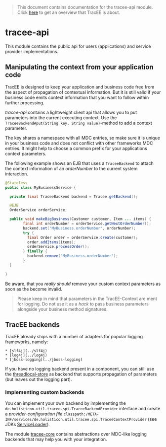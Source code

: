 > This document contains documentation for the tracee-api module. Click [here](/README.md) to get an overview that TracEE is about.


# tracee-api

This module contains the public api for users (applications) and service provider implementations.

## Manipulating the context from your application code

TracEE is designed to keep your application and business code free from the aspect of propagation of contextual information.
But it is still valid if your business code emits context information that you want to follow within further processing.

_tracee-api_ contains a lightweight client api that allows you to put parameters into the current executing context.
Use the `TraceeBackend#put(String key, String value)`-method to add a context parameter.

The key shares a namespace with all MDC entries, so make sure it is unique in your business code and does not conflict
with other frameworks MDC entries. It might help to choose a common prefix for your applications context parameters.

The following example shows an EJB that uses a `TraceeBackend` to attach the context information of an _orderNumber_ to the current system
interaction.

```java
@Stateless
public class MyBusinessService {

  private final TraceeBackend backend = Tracee.getBackend();

  @EJB
  OrderService orderService;

  public void makeBigBusiness(Customer customer, Item ... items) {
		final int orderNumber = orderService.getNextOrderNumber();
		backend.set("MyBusiness.orderNumber", orderNumber);
		try {
		  final Order order = orderService.create(customer);
		  order.addItems(items);
		  orderService.processOrder();
		} finally {
		  backend.remove("MyBusiness.orderNumber");
		}
  }

}
```
Be aware, that you _really should_ remove your custom context parameters as soon as the become invalid.

> Please keep in mind that parameters in the TracEE-Context are ment for logging. Do not use it as a _hack_ to pass
> business parameters alongside your business method signatures.

## TracEE backends

TracEE already ships with a number of adapters for popular logging frameworks, namely:

	* [slf4j](../slf4j)
	* [log4j](../log4j)
	* [jboss-logging](../jboss-logging)

If you have no logging backend present in a component, you can still use the [threadlocal-store](../threadlocal-store) as
backend that supports propagation of parameters (but leaves out the logging part).

### Implementing custom backends

You can implement your own backend by implementing the `de.holisticon.util.tracee.spi.TraceeBackendProvider` interface
and create a _provider-configuration file_ `classpath:/META-INF/services/de.holisticon.util.tracee.spi.TraceeContextProvider`
(see JDKs [ServiceLoader](http://docs.oracle.com/javase/6/docs/api/java/util/ServiceLoader.html)).

The module [tracee-core](../core) contains abstractions over MDC-like logging backends that may help you with your integration.